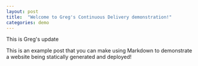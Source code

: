 ```yaml
---
layout: post
title:  "Welcome to Greg's Continuous Delivery demonstration!"
categories: demo
---
```

This is Greg's update

This is an example post that you can make using Markdown to demonstrate a website being statically generated and deployed!
